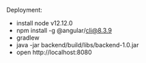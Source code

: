 Deployment:
- install node v12.12.0 
- npm install -g @angular/cli@8.3.9
- gradlew
- java -jar backend/build/libs/backend-1.0.jar
- open http://localhost:8080